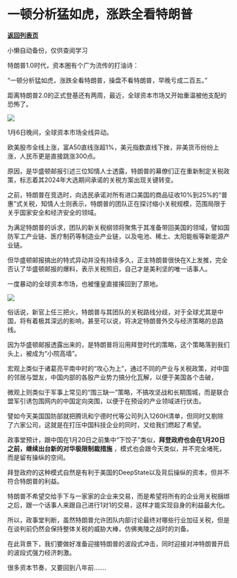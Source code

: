# 一顿分析猛如虎，涨跌全看特朗普

[**返回列表页**](/gzh/政事堂2019)

小懒自动备份，仅供查阅学习

特朗普1.0时代，资本圈有个广为流传的打油诗：

“一顿分析猛如虎，涨跌全看特朗普，操盘不看特朗普，早晚亏成二百五。”

距离特朗普2.0的正式登基还有两周，最近，全球资本市场又开始重温被他支配的恐怖了。

![](https://mmbiz.qpic.cn/mmbiz_jpg/rxhS23yu8cNPHEAicu8UECrpbxf8AYFibGbgWDR8dyKIibSyqFtVjYnhic8iajChlJP7jZZlcoX3Qpu039M89zdObnA/640?wx_fmt=jpeg&from;=appmsg)

1月6日晚间，全球资本市场全线异动。

欧美股市全线上涨，富A50直线涨超1%，美元指数直线下挫，非美货币纷纷上涨，人民币更是直接跳涨300点。

原因，是华盛顿邮报引述三位知情人士透露，特朗普的幕僚们正在重新制定关税政策，标志着其2024年大选期间承诺的关税方案出现关键转变。

之前，特朗普在竞选时，向选民承诺对所有进口美国的商品征收10%到25%的“普惠”式关税，知情人士则表示，特朗普的团队正在探讨缩小关税规模，范围局限于关乎国家安全和经济安全的领域。

为满足特朗普的诉求，团队的新关税纲领将聚焦于其准备带回美国的领域，譬如国防军工产业链、医疗制药等制造业产业链，以及电池、稀土、太阳能板等新能源产业链。

但华盛顿邮报搞出的特式异动并没有持续多久，正主特朗普很快在X上发推，完全否认了华盛顿邮报的爆料，表示关税照旧，自己才是美利坚的唯一话事人。

一度暴动的全球资本市场，也被懂皇直接揍回到了原地。

![](https://mmbiz.qpic.cn/mmbiz_png/rxhS23yu8cNPHEAicu8UECrpbxf8AYFibGl7YaUJTsMsyH8g3cIeiacI9o8hUgWjB2Bsz9YjDWvzIaSKInGwBQOBg/640?wx_fmt=png&from;=appmsg)

俗话说，新官上任三把火，特朗普与其团队的关税路线分歧，对于全球尤其是中国，将有着极其深远的影响，甚至可以说，将决定特朗普外交与经济策略的总路线。

因为华盛顿邮报透露出来的，是特朗普将沿用拜登时代的策略，这个策略落到我们头上，被成为“小院高墙”。

宏观上类似于诸葛亮平南中时的“攻心为上”，通过不同的产业与关税政策，对中国的邻居与盟友，中国内部的各股产业势力搞分化瓦解，以便于美国各个击破，

微观上则类似于军事上常见的“围三缺一”策略，不搞攻坚战和长期围城，而是联合盟军引诱包围网内的中国定向突围，以便于在预设的产业领域进行伏击。

譬如今天美国国防部就把腾讯和宁德时代等公司列入1260H清单，但同时又剔除了六家公司，这就是在打压中国科技企业的同时，又给我们燃起了希望。

政事堂预计，跟中国在1月20日之前集中“下饺子”类似，**拜登政府也会在1月20日之前，继续出台新的对华极限制裁措施**
，模式也会跟今天类似，并不完全堵死，而是留有操纵的空间。

拜登政府的这种模式自然是有利于美国的DeepState以及背后操纵的资本，但并不符合特朗普的利益。

特朗普不希望交给手下与一家家的企业来交易，而是希望将所有的企业用关税捆绑之后，跟一个话事人来跟自己进行1对1的交易，这样才能实现自身的利益最大化。

所以，政事堂判断，虽然特朗普允许团队内部讨论最终对哪些行业加征关税，但是在谈判前仍然会保持整体关税的威胁大棒，仿佛夷陵之战时的刘备。

在此背景下，我们要做好准备迎接特朗普的波段式冲击，同时迎接对冲特朗普开启的波段式强力经济刺激。

很多资本节奏，又要回到八年前.......  

